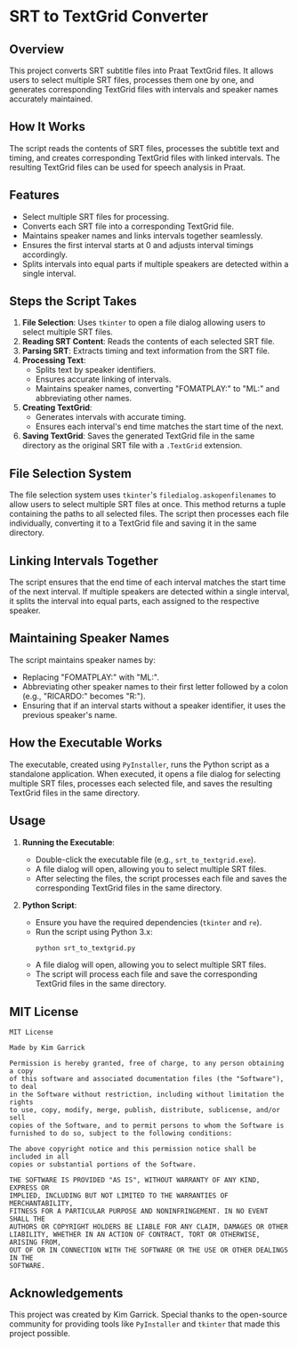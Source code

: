 # SRT to TextGrid Converter

## Overview

This project converts SRT subtitle files into Praat TextGrid files. It allows users to select multiple SRT files, processes them one by one, and generates corresponding TextGrid files with intervals and speaker names accurately maintained.

## How It Works

The script reads the contents of SRT files, processes the subtitle text and timing, and creates corresponding TextGrid files with linked intervals. The resulting TextGrid files can be used for speech analysis in Praat.

## Features

- Select multiple SRT files for processing.
- Converts each SRT file into a corresponding TextGrid file.
- Maintains speaker names and links intervals together seamlessly.
- Ensures the first interval starts at 0 and adjusts interval timings accordingly.
- Splits intervals into equal parts if multiple speakers are detected within a single interval.

## Steps the Script Takes

1. **File Selection**: Uses `tkinter` to open a file dialog allowing users to select multiple SRT files.
2. **Reading SRT Content**: Reads the contents of each selected SRT file.
3. **Parsing SRT**: Extracts timing and text information from the SRT file.
4. **Processing Text**:
   - Splits text by speaker identifiers.
   - Ensures accurate linking of intervals.
   - Maintains speaker names, converting "FOMATPLAY:" to "ML:" and abbreviating other names.
5. **Creating TextGrid**:
   - Generates intervals with accurate timing.
   - Ensures each interval's end time matches the start time of the next.
6. **Saving TextGrid**: Saves the generated TextGrid file in the same directory as the original SRT file with a `.TextGrid` extension.

## File Selection System

The file selection system uses `tkinter`'s `filedialog.askopenfilenames` to allow users to select multiple SRT files at once. This method returns a tuple containing the paths to all selected files. The script then processes each file individually, converting it to a TextGrid file and saving it in the same directory.

## Linking Intervals Together

The script ensures that the end time of each interval matches the start time of the next interval. If multiple speakers are detected within a single interval, it splits the interval into equal parts, each assigned to the respective speaker.

## Maintaining Speaker Names

The script maintains speaker names by:
- Replacing "FOMATPLAY:" with "ML:".
- Abbreviating other speaker names to their first letter followed by a colon (e.g., "RICARDO:" becomes "R:").
- Ensuring that if an interval starts without a speaker identifier, it uses the previous speaker's name.

## How the Executable Works

The executable, created using `PyInstaller`, runs the Python script as a standalone application. When executed, it opens a file dialog for selecting multiple SRT files, processes each selected file, and saves the resulting TextGrid files in the same directory.

## Usage

1. **Running the Executable**:
   - Double-click the executable file (e.g., `srt_to_textgrid.exe`).
   - A file dialog will open, allowing you to select multiple SRT files.
   - After selecting the files, the script processes each file and saves the corresponding TextGrid files in the same directory.

2. **Python Script**:
   - Ensure you have the required dependencies (`tkinter` and `re`).
   - Run the script using Python 3.x:
     ```sh
     python srt_to_textgrid.py
     ```
   - A file dialog will open, allowing you to select multiple SRT files.
   - The script will process each file and save the corresponding TextGrid files in the same directory.

## MIT License

```
MIT License

Made by Kim Garrick

Permission is hereby granted, free of charge, to any person obtaining a copy
of this software and associated documentation files (the "Software"), to deal
in the Software without restriction, including without limitation the rights
to use, copy, modify, merge, publish, distribute, sublicense, and/or sell
copies of the Software, and to permit persons to whom the Software is
furnished to do so, subject to the following conditions:

The above copyright notice and this permission notice shall be included in all
copies or substantial portions of the Software.

THE SOFTWARE IS PROVIDED "AS IS", WITHOUT WARRANTY OF ANY KIND, EXPRESS OR
IMPLIED, INCLUDING BUT NOT LIMITED TO THE WARRANTIES OF MERCHANTABILITY,
FITNESS FOR A PARTICULAR PURPOSE AND NONINFRINGEMENT. IN NO EVENT SHALL THE
AUTHORS OR COPYRIGHT HOLDERS BE LIABLE FOR ANY CLAIM, DAMAGES OR OTHER
LIABILITY, WHETHER IN AN ACTION OF CONTRACT, TORT OR OTHERWISE, ARISING FROM,
OUT OF OR IN CONNECTION WITH THE SOFTWARE OR THE USE OR OTHER DEALINGS IN THE
SOFTWARE.
```

## Acknowledgements

This project was created by Kim Garrick. Special thanks to the open-source community for providing tools like `PyInstaller` and `tkinter` that made this project possible.
